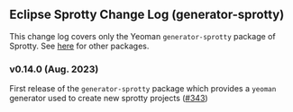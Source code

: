 ## Eclipse Sprotty Change Log (generator-sprotty)

This change log covers only the Yeoman `generator-sprotty` package of Sprotty. See [here](https://github.com/eclipse-sprotty/sprotty/blob/master/CHANGELOG.md) for other packages.


### v0.14.0 (Aug. 2023)

First release of the `generator-sprotty` package  which provides a `yeoman` generator used to create new sprotty projects ([#343](https://github.com/eclipse-sprotty/sprotty/pull/342))
